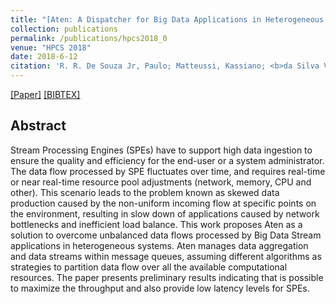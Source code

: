 ```yaml
---
title: "[Aten: A Dispatcher for Big Data Applications in Heterogeneous Systems](https://ieeexplore.ieee.org/document/8514403)"
collection: publications
permalink: /publications/hpcs2018_0
venue: "HPCS 2018"
date: 2018-6-12
citation: 'R. R. De Souza Jr, Paulo; Matteussi, Kassiano; <b>da Silva Veith, Alexandre</b>; C. S. Anjos, Julio; D. D. dos Santos, Jobe and R. Geyer, Claudio'
---
```

[[Paper]](http://perso.ens-lyon.fr/alexandre.veith/files/hpcs2018_0.pdf) [[BIBTEX]](http://perso.ens-lyon.fr/alexandre.veith/files/hpcs2018_0.bib)



## Abstract
Stream Processing Engines (SPEs) have to support high data ingestion to ensure the quality and efficiency for the end-user or a system administrator. The data flow processed by SPE fluctuates over time, and requires real-time or near real-time resource pool adjustments (network, memory, CPU and other). This scenario leads to the problem known as skewed data production caused by the non-uniform incoming flow at specific points on the environment, resulting in slow down of applications caused by network bottlenecks and inefficient load balance. This work proposes Aten as a solution to overcome unbalanced data flows processed by Big Data Stream applications in heterogeneous systems. Aten manages data aggregation and data streams within message queues, assuming different algorithms as strategies to partition data flow over all the available computational resources. The paper presents preliminary results indicating that is possible to maximize the throughput and also provide low latency levels for SPEs.


